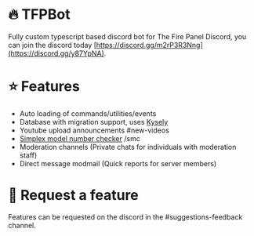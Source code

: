 # 🔥 TFPBot
Fully custom typescript based discord bot for The Fire Panel Discord, you can join the discord today [https://discord.gg/m2rP3R3Nng](https://discord.gg/y87YpNA).

# ⭐ Features
- Auto loading of commands/utilities/events
- Database with migration support, uses [Kysely](https://kysely.dev/)
- Youtube upload announcements #new-videos
- [Simplex model number checker](https://github.com/TheFirePanel/SimplexModelChecker) /smc
- Moderation channels (Private chats for individuals with moderation staff)
- Direct message modmail (Quick reports for server members)

# 🤔 Request a feature
Features can be requested on the discord in the #suggestions-feedback channel.
